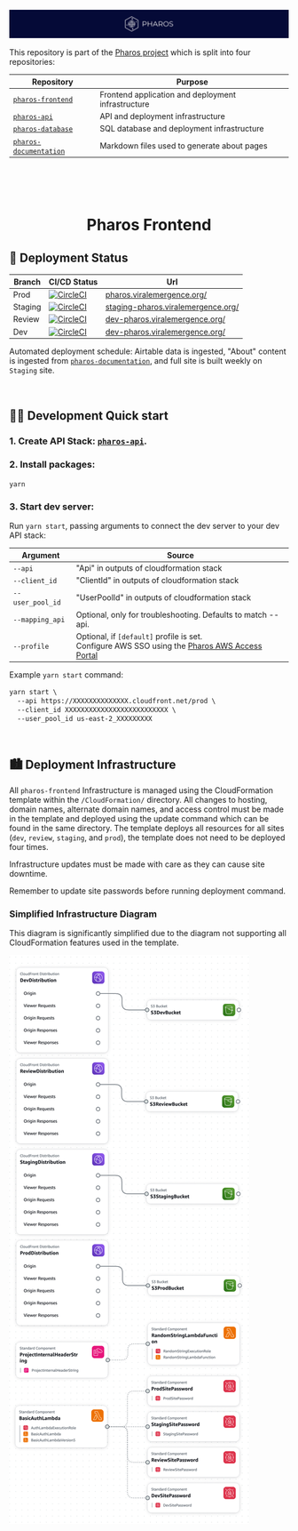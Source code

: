 [![Pharos](https://github.com/viralemergence/pharos-frontend/blob/prod/diagrams/pharos-banner.png)](https://pharos.viralemergence.org/)

This repository is part of the [Pharos project](https://pharos.viralemergence.org/)
which is split into four repositories:

| Repository                                                                       | Purpose                                            |
| -------------------------------------------------------------------------------- | -------------------------------------------------- |
| [`pharos-frontend`](https://github.com/viralemergence/pharos-frontend)           | Frontend application and deployment infrastructure |
| [`pharos-api`](https://github.com/viralemergence/pharos-api)                     | API and deployment infrastructure                  |
| [`pharos-database`](https://github.com/viralemergence/pharos-database)           | SQL database and deployment infrastructure         |
| [`pharos-documentation`](https://github.com/viralemergence/pharos-documentation) | Markdown files used to generate about pages        |

</br>
</br>
</br>
<h1 align="center">
  Pharos Frontend
</h1>

## 🚀 Deployment Status

| Branch  | CI/CD Status                                                                                                                                                                                                                                                 | Url                                                                              |
| ------- | ------------------------------------------------------------------------------------------------------------------------------------------------------------------------------------------------------------------------------------------------------------ | -------------------------------------------------------------------------------- |
| Prod    | [![CircleCI](https://dl.circleci.com/status-badge/img/circleci/39PL8myokkHY7obZPJeFEC/VSEyuiVS42F6DmyCLZcbdW/tree/prod.svg?style=svg)](https://dl.circleci.com/status-badge/redirect/circleci/39PL8myokkHY7obZPJeFEC/VSEyuiVS42F6DmyCLZcbdW/tree/prod)       | [pharos.viralemergence.org/](https://pharos.viralemergence.org/)                 |
| Staging | [![CircleCI](https://dl.circleci.com/status-badge/img/circleci/39PL8myokkHY7obZPJeFEC/VSEyuiVS42F6DmyCLZcbdW/tree/staging.svg?style=svg)](https://dl.circleci.com/status-badge/redirect/circleci/39PL8myokkHY7obZPJeFEC/VSEyuiVS42F6DmyCLZcbdW/tree/staging) | [staging-pharos.viralemergence.org/](https://staging-pharos.viralemergence.org/) |
| Review  | [![CircleCI](https://dl.circleci.com/status-badge/img/circleci/39PL8myokkHY7obZPJeFEC/VSEyuiVS42F6DmyCLZcbdW/tree/review.svg?style=svg)](https://dl.circleci.com/status-badge/redirect/circleci/39PL8myokkHY7obZPJeFEC/VSEyuiVS42F6DmyCLZcbdW/tree/review)   | [dev-pharos.viralemergence.org/](https://review-pharos.viralemergence.org/)      |
| Dev     | [![CircleCI](https://dl.circleci.com/status-badge/img/circleci/39PL8myokkHY7obZPJeFEC/VSEyuiVS42F6DmyCLZcbdW/tree/dev.svg?style=svg)](https://dl.circleci.com/status-badge/redirect/circleci/39PL8myokkHY7obZPJeFEC/VSEyuiVS42F6DmyCLZcbdW/tree/dev)         | [dev-pharos.viralemergence.org/](https://dev-pharos.viralemergence.org/)         |

Automated deployment schedule: Airtable data is ingested, "About" content is ingested from
[`pharos-documentation`](https://github.com/viralemergence/pharos-documentation), and full
site is built weekly on `Staging` site.

</br>

## 👩‍💻 Development Quick start

### 1. Create API Stack: [`pharos-api`](https://github.com/viralemergence/pharos-api).

### 2. Install packages:

```
yarn
```

### 3. Start dev server:

Run `yarn start`, passing arguments to connect the dev server to your dev API stack:

| Argument         | Source                                                                                                                                           |
| ---------------- | ------------------------------------------------------------------------------------------------------------------------------------------------ |
| `--api`          | "Api" in outputs of cloudformation stack                                                                                                         |
| `--client_id`    | "ClientId" in outputs of cloudformation stack                                                                                                    |
| `--user_pool_id` | "UserPoolId" in outputs of cloudformation stack                                                                                                  |
| `--mapping_api`  | Optional, only for troubleshooting. Defaults to match --api.                                                                                     |
| `--profile`      | Optional, if `[default]` profile is set. </br> Configure AWS SSO using the [Pharos AWS Access Portal](https://viralemergence.awsapps.com/start/) |

Example `yarn start` command:

```
yarn start \
  --api https://XXXXXXXXXXXXXX.cloudfront.net/prod \
  --client_id XXXXXXXXXXXXXXXXXXXXXXXXXX \
  --user_pool_id us-east-2_XXXXXXXXX
```

</br>

## 🏙️ Deployment Infrastructure

All `pharos-frontend` Infrastructure is managed using the CloudFormation template within
the `/CloudFormation/` directory. All changes to hosting, domain names, alternate domain
names, and access control must be made in the template and deployed using the update command
which can be found in the same directory. The template deploys all resources for all sites
(`dev`, `review`, `staging`, and `prod`), the template does not need to be deployed four times.

Infrastructure updates must be made with care as they can cause site downtime.

Remember to update site passwords before running deployment command.

### Simplified Infrastructure Diagram

This diagram is significantly simplified due to the diagram not supporting all CloudFormation
features used in the template.

![Overview diagram](https://github.com/viralemergence/pharos-frontend/blob/prod/diagrams/pharos-frontend-highlevel.png)
